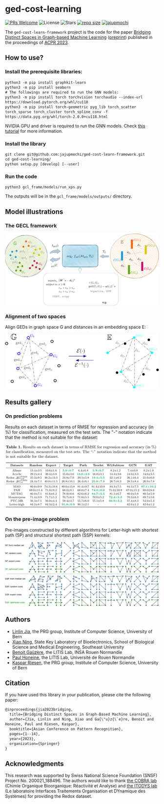 # ged-cost-learning
[![PRs Welcome](https://img.shields.io/badge/PRs-welcome-brightgreen.svg?style=flat-square)](http://makeapullrequest.com)
![License](https://img.shields.io/github/license/jajupmochi/ged-cost-learning.svg?color=blue)
![Stars](https://img.shields.io/github/stars/jajupmochi/ged-cost-learning?color=yellow)
[![repo size](https://img.shields.io/github/repo-size/jajupmochi/ged-cost-learning.svg)](https://github.com/jajupmochi/ged-cost-learning/archive/master.zip) 
[![jajupmochi](https://img.shields.io/twitter/follow/jajupmochi?style=social&logo=twitter)](https://twitter.com/intent/follow?screen_name=jajupmochi) 

The `ged-cost-learn-framework` project is the code for the paper 
[Bridging Distinct Spaces in Graph-based Machine Learning](https://doi.org/10.1007/978-3-031-47637-2_1) ([preprint](https://www.researchgate.net/publication/374199943_Bridging_Distinct_Spaces_in_Graph-based_Machine_Learning)) published in the proceedings of [ACPR 2023](https://ericlab.org/acpr2023/).

## How to use?

### Install the prerequisite libraries:

```
python3 -m pip install graphkit-learn
python3 -m pip install seaborn
# The followings are required to run the GNN models:
python3 -m pip install torch torchvision torchaudio --index-url https://download.pytorch.org/whl/cu118
python3 -m pip install torch-geometric pyg_lib torch_scatter torch_sparse torch_cluster torch_spline_conv -f https://data.pyg.org/whl/torch-2.0.0+cu118.html
```

NVIDIA GPU and driver is required to run the GNN models. 
Check [this tutorial](https://zhuanlan.zhihu.com/p/634250809) for more information.

### Install the library

```
git clone git@github.com:jajupmochi/ged-cost-learn-framework.git
cd ged-cost-learning/
python setup.py [develop] [--user]
```

### Run the code

```
python3 gcl_frame/models/run_xps.py
```

The outputs will be in the `gcl_frame/models/outputs/` directory.

## Model illustrations

### The GECL framework

![gecl-framework](gcl_frame/figures/gecl_framework_big.svg)

### Alignment of two spaces

Align GEDs in graph space G and distances in an embedding space E:

![spaces-alignment](gcl_frame/figures/align_ged_n_embed_spaces.svg)

## Results gallery

### On prediction problems

Results on each dataset in terms of RMSE for regression and accuracy (in %) for classification, measured on the test sets. The "-" notation indicate that the method is not suitable for the dataset:

![prediction-results](gcl_frame/figures/gecl-pred-results.png)

### On the pre-image problem

Pre-images constructed by different algorithms for Letter-high with shortest path (SP) and structural shortest path (SSP) kernels:

![pre-images-of-letters-medians](gcl_frame/figures/median_graphs_letter-h.svg)

## Authors

* [Linlin Jia](https://jajupmochi.github.io/), the PRG group, Institute of Computer Science, University of Bern
* [Xiao Ning](https://xiao-nx.github.io/), State Key Laboratory of Bioelectronics, School of Biological Science and Medical Engineering, Southeast University
* [Benoit Gaüzère](https://bgauzere.github.io/), the LITIS Lab, INSA Rouen Normandie
* [Paul Honeine](https://honeine.fr/wp/), the LITIS Lab, Université de Rouen Normandie
* [Kaspar Riesen](https://prg.inf.unibe.ch/index.php/people/kaspar-riesen/), the PRG group, Institute of Computer Science, University of Bern

## Citation

If you have used this library in your publication, please cite the following paper:

```
@inproceedings{jia2023bridging,
  title={Bridging Distinct Spaces in Graph-Based Machine Learning},
  author={Jia, Linlin and Ning, Xiao and Ga{\"u}z{\`e}re, Benoit and Honeine, Paul and Riesen, Kaspar},
  booktitle={Asian Conference on Pattern Recognition},
  pages={1--14},
  year={2023},
  organization={Springer}
}
```

## Acknowledgments

This research was supported by Swiss National Science Foundation (SNSF) Project 
No. 200021_188496. The authors would like to thank [the COBRA lab](https://www.lab-cobra.fr/cobra/) 
(Chimie Organique Bioorganique: Réactivité et Analyse) and 
[the ITODYS lab](https://www.itodys.univ-paris-diderot.fr/fr/) 
(Le laboratoire Interfaces Traitements Organisation et
DYnamique des Systèmes) for providing the Redox dataset.
